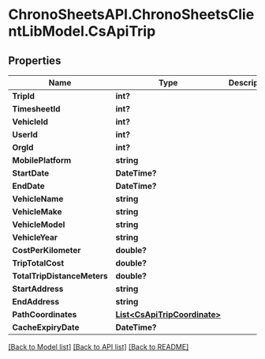 # ChronoSheetsAPI.ChronoSheetsClientLibModel.CsApiTrip
## Properties

Name | Type | Description | Notes
------------ | ------------- | ------------- | -------------
**TripId** | **int?** |  | [optional] 
**TimesheetId** | **int?** |  | [optional] 
**VehicleId** | **int?** |  | [optional] 
**UserId** | **int?** |  | [optional] 
**OrgId** | **int?** |  | [optional] 
**MobilePlatform** | **string** |  | [optional] 
**StartDate** | **DateTime?** |  | [optional] 
**EndDate** | **DateTime?** |  | [optional] 
**VehicleName** | **string** |  | [optional] 
**VehicleMake** | **string** |  | [optional] 
**VehicleModel** | **string** |  | [optional] 
**VehicleYear** | **string** |  | [optional] 
**CostPerKilometer** | **double?** |  | [optional] 
**TripTotalCost** | **double?** |  | [optional] 
**TotalTripDistanceMeters** | **double?** |  | [optional] 
**StartAddress** | **string** |  | [optional] 
**EndAddress** | **string** |  | [optional] 
**PathCoordinates** | [**List&lt;CsApiTripCoordinate&gt;**](CsApiTripCoordinate.md) |  | [optional] 
**CacheExpiryDate** | **DateTime?** |  | [optional] 

[[Back to Model list]](../README.md#documentation-for-models) [[Back to API list]](../README.md#documentation-for-api-endpoints) [[Back to README]](../README.md)

